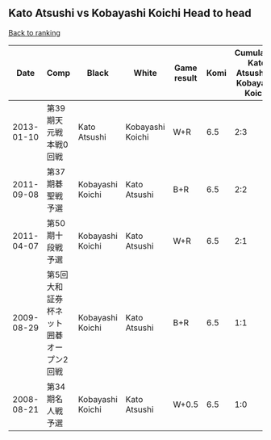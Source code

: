 ## Kato Atsushi vs Kobayashi Koichi Head to head

[Back to ranking](../../index.md)




| **Date** | **Comp** | **Black** | **White** | **Game result** | **Komi** | **Cumulative Kato Atsushi vs Kobayashi Koichi** | **Kato Atsushi streak** | **Kobayashi Koichi streak** | 
| --- | --- | --- | --- | --- | --- | --- | --- | --- |
| 2013-01-10 | 第39期天元戦本戦0回戦 | Kato Atsushi | Kobayashi Koichi | W+R | 6.5 | 2:3 | 0 | 2 | 
| 2011-09-08 | 第37期碁聖戦予選 | Kobayashi Koichi | Kato Atsushi | B+R | 6.5 | 2:2 | 0 | 1 | 
| 2011-04-07 | 第50期十段戦予選 | Kobayashi Koichi | Kato Atsushi | W+R | 6.5 | 2:1 | 1 | 0 | 
| 2009-08-29 | 第5回大和証券杯ネット囲碁オープン2回戦 | Kobayashi Koichi | Kato Atsushi | B+R | 6.5 | 1:1 | 0 | 1 | 
| 2008-08-21 | 第34期名人戦予選 | Kobayashi Koichi | Kato Atsushi | W+0.5 | 6.5 | 1:0 | 1 | 0 |




